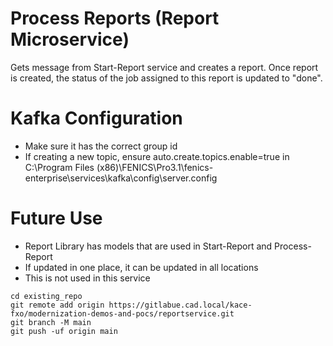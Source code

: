 # Process Reports (Report Microservice)

Gets message from Start-Report service and creates a report. Once report is created, the status of the job assigned to this report is updated to "done".

# Kafka Configuration

* Make sure it has the correct group id
* If creating a new topic, ensure auto.create.topics.enable=true in C:\Program Files (x86)\FENICS\Pro3.1\fenics-enterprise\services\kafka\config\server.config

# Future Use

* Report Library has models that are used in Start-Report and Process-Report
* If updated in one place, it can be updated in all locations
* This is not used in this service

```
cd existing_repo
git remote add origin https://gitlabue.cad.local/kace-fxo/modernization-demos-and-pocs/reportservice.git
git branch -M main
git push -uf origin main
```